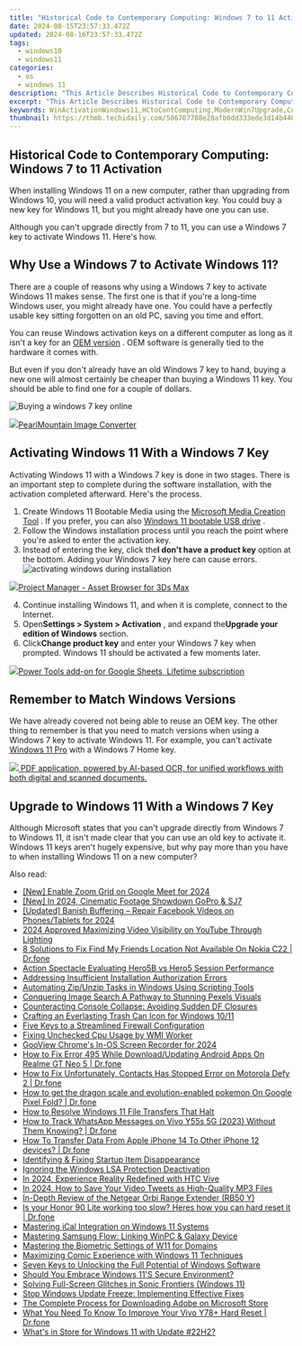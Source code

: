 ```yaml
---
title: "Historical Code to Contemporary Computing: Windows 7 to 11 Activation"
date: 2024-08-15T23:57:33.472Z
updated: 2024-08-16T23:57:33.472Z
tags:
  - windows10
  - windows11
categories:
  - os
  - windows 11
description: "This Article Describes Historical Code to Contemporary Computing: Windows 7 to 11 Activation"
excerpt: "This Article Describes Historical Code to Contemporary Computing: Windows 7 to 11 Activation"
keywords: WinActivationWindows11,HCtoContComputing,ModernWin7Upgrade,CodeTransitionTech,WindowsUpgradeKey,ActivateWin11History,TechEvolutionCode
thumbnail: https://thmb.techidaily.com/506707788e28afb0dd333ede3d14b446e4802e54b3be096a7cd03abb7e8cbcbb.jpg
---
```


## Historical Code to Contemporary Computing: Windows 7 to 11 Activation

 When installing Windows 11 on a new computer, rather than upgrading from Windows 10, you will need a valid product activation key. You could buy a new key for Windows 11, but you might already have one you can use.

 Although you can't upgrade directly from 7 to 11, you can use a Windows 7 key to activate Windows 11\. Here's how.

## Why Use a Windows 7 to Activate Windows 11?

 There are a couple of reasons why using a Windows 7 key to activate Windows 11 makes sense. The first one is that if you're a long-time Windows user, you might already have one. You could have a perfectly usable key sitting forgotten on an old PC, saving you time and effort.

 You can reuse Windows activation keys on a different computer as long as it isn't a key for an [OEM version](https://www.makeuseof.com/tag/oem-products-cheaper-makeuseof-explains/) . OEM software is generally tied to the hardware it comes with.

 But even if you don't already have an old Windows 7 key to hand, buying a new one will almost certainly be cheaper than buying a Windows 11 key. You should be able to find one for a couple of dollars.

![Buying a windows 7 key online](https://static1.makeuseofimages.com/wordpress/wp-content/uploads/2023/03/windows-7-key.jpg)

<!-- affiliate ads begin -->
<a href="https://secure.2checkout.com/order/checkout.php?PRODS=4550420&QTY=1&AFFILIATE=108875&CART=1"><img src="https://www.pearlmountainsoft.com/n_img/product/pic/f_02.jpg" border="0">PearlMountain Image Converter</a>
<!-- affiliate ads end -->
## Activating Windows 11 With a Windows 7 Key

 Activating Windows 11 with a Windows 7 key is done in two stages. There is an important step to complete during the software installation, with the activation completed afterward. Here's the process.

1. Create Windows 11 Bootable Media using the [Microsoft Media Creation Tool](https://www.microsoft.com/en-gb/software-download/windows11) . If you prefer, you can also [Windows 11 bootable USB drive](https://www.makeuseof.com/windows-11-create-bootable-usb-drive/) .
2. Follow the Windows installation process until you reach the point where you're asked to enter the activation key.
3. Instead of entering the key, click the**I don't have a product key** option at the bottom. Adding your Windows 7 key here can cause errors.  
![activating windows during installation](https://static1.makeuseofimages.com/wordpress/wp-content/uploads/2023/03/activating-windows.jpg)
<!-- affiliate ads begin -->
<a href="https://secure.2checkout.com/order/checkout.php?PRODS=4709458&QTY=1&AFFILIATE=108875&CART=1"><img src="https://3d-kstudio.com/wp-content/uploads/2014/02/Project-Manager-3D-Models-4-800x800.jpg" border="0">Project Manager - Asset Browser for 3Ds Max</a>
<!-- affiliate ads end -->
4. Continue installing Windows 11, and when it is complete, connect to the Internet.
5. Open**Settings > System > Activation** , and expand the**Upgrade your edition of Windows** section.
6. Click**Change product key** and enter your Windows 7 key when prompted. Windows 11 should be activated a few moments later.

<!-- affiliate ads begin -->
<a href="https://secure.2checkout.com/order/checkout.php?PRODS=4726807&QTY=1&AFFILIATE=108875&CART=1"><img src="https://secure.avangate.com/images/merchant/c14a8df1e1b4d5297e9cb30cb34d5a00/products/copy_copy_power-tools-48.png" border="0">Power Tools add-on for Google Sheets, Lifetime subscription</a>
<!-- affiliate ads end -->
## Remember to Match Windows Versions

 We have already covered not being able to reuse an OEM key. The other thing to remember is that you need to match versions when using a Windows 7 key to activate Windows 11\. For example, you can't activate [Windows 11 Pro](https://www.makeuseof.com/windows-11-pro-best/) with a Windows 7 Home key.

<!-- affiliate ads begin -->
<a href="https://checkout.abbyy.com/order/checkout.php?PRODS=39254762&QTY=1&AFFILIATE=108875&CART=1"> <img src="https://secure.avangate.com/images/merchant/0e5fb5c76fca16adbee503c9aff393cd/products/11_FR-Badges-NEW-FR-Standard-16-WIN-200.png" border="0"> PDF application, powered by AI-based OCR, for unified workflows with both digital and scanned documents. </a>
<!-- affiliate ads end -->
## Upgrade to Windows 11 With a Windows 7 Key

 Although Microsoft states that you can't upgrade directly from Windows 7 to Windows 11, it isn't made clear that you can use an old key to activate it. Windows 11 keys aren't hugely expensive, but why pay more than you have to when installing Windows 11 on a new computer?


<ins class="adsbygoogle"
     style="display:block"
     data-ad-format="autorelaxed"
     data-ad-client="ca-pub-7571918770474297"
     data-ad-slot="1223367746"></ins>



<ins class="adsbygoogle"
     style="display:block"
     data-ad-client="ca-pub-7571918770474297"
     data-ad-slot="8358498916"
     data-ad-format="auto"
     data-full-width-responsive="true"></ins>





<span class="atpl-alsoreadstyle">Also read:</span>
<div><ul>
<li><a href="https://remote-screen-capture.techidaily.com/new-enable-zoom-grid-on-google-meet-for-2024/"><u>[New] Enable Zoom Grid on Google Meet for 2024</u></a></li>
<li><a href="https://fox-boxes.techidaily.com/new-in-2024-cinematic-footage-showdown-gopro-and-sj7/"><u>[New] In 2024, Cinematic Footage Showdown  GoPro & SJ7</u></a></li>
<li><a href="https://facebook-video-files.techidaily.com/updated-banish-buffering-repair-facebook-videos-on-phonestablets-for-2024/"><u>[Updated] Banish Buffering – Repair Facebook Videos on Phones/Tablets for 2024</u></a></li>
<li><a href="https://youtube-stream.techidaily.com/2024-approved-maximizing-video-visibility-on-youtube-through-lighting/"><u>2024 Approved  Maximizing Video Visibility on YouTube Through Lighting</u></a></li>
<li><a href="https://location-fake.techidaily.com/8-solutions-to-fix-find-my-friends-location-not-available-on-nokia-c22-drfone-by-drfone-virtual-android/"><u>8 Solutions to Fix Find My Friends Location Not Available On Nokia C22 | Dr.fone</u></a></li>
<li><a href="https://article-files.techidaily.com/action-spectacle-evaluating-hero5b-vs-hero5-session-performance/"><u>Action Spectacle  Evaluating Hero5B vs Hero5 Session Performance</u></a></li>
<li><a href="https://win11.techidaily.com/addressing-insufficient-installation-authorization-errors/"><u>Addressing Insufficient Installation Authorization Errors</u></a></li>
<li><a href="https://win11.techidaily.com/automating-zipunzip-tasks-in-windows-using-scripting-tools/"><u>Automating Zip/Unzip Tasks in Windows Using Scripting Tools</u></a></li>
<li><a href="https://extra-tips.techidaily.com/conquering-image-search-a-pathway-to-stunning-pexels-visuals/"><u>Conquering Image Search  A Pathway to Stunning Pexels Visuals</u></a></li>
<li><a href="https://win11.techidaily.com/counteracting-console-collapse-avoiding-sudden-df-closures/"><u>Counteracting Console Collapse: Avoiding Sudden DF Closures</u></a></li>
<li><a href="https://win11.techidaily.com/crafting-an-everlasting-trash-can-icon-for-windows-1011/"><u>Crafting an Everlasting Trash Can Icon for Windows 10/11</u></a></li>
<li><a href="https://win11.techidaily.com/five-keys-to-a-streamlined-firewall-configuration/"><u>Five Keys to a Streamlined Firewall Configuration</u></a></li>
<li><a href="https://win11.techidaily.com/fixing-unchecked-cpu-usage-by-wmi-worker/"><u>Fixing Unchecked Cpu Usage by WMI Worker</u></a></li>
<li><a href="https://screen-capture.techidaily.com/gooview-chromes-in-os-screen-recorder-for-2024/"><u>GooView  Chrome's In-OS Screen Recorder for 2024</u></a></li>
<li><a href="https://change-location.techidaily.com/how-to-fix-error-495-while-downloadupdating-android-apps-on-realme-gt-neo-5-drfone-by-drfone-fix-android-problems-fix-android-problems/"><u>How to Fix Error 495 While Download/Updating Android Apps On Realme GT Neo 5 | Dr.fone</u></a></li>
<li><a href="https://fix-guide.techidaily.com/how-to-fix-unfortunately-contacts-has-stopped-error-on-motorola-defy-2-drfone-by-drfone-fix-android-problems-fix-android-problems/"><u>How to Fix Unfortunately, Contacts Has Stopped Error on Motorola Defy 2 | Dr.fone</u></a></li>
<li><a href="https://pokemon-go-android.techidaily.com/how-to-get-the-dragon-scale-and-evolution-enabled-pokemon-on-google-pixel-fold-drfone-by-drfone-virtual-android/"><u>How to get the dragon scale and evolution-enabled pokemon On Google Pixel Fold? | Dr.fone</u></a></li>
<li><a href="https://win11.techidaily.com/how-to-resolve-windows-11-file-transfers-that-halt/"><u>How to Resolve Windows 11 File Transfers That Halt</u></a></li>
<li><a href="https://android-location-track.techidaily.com/how-to-track-whatsapp-messages-on-vivo-y55s-5g-2023-without-them-knowing-drfone-by-drfone-virtual-android/"><u>How to Track WhatsApp Messages on Vivo Y55s 5G (2023) Without Them Knowing? | Dr.fone</u></a></li>
<li><a href="https://techidaily.com/how-to-transfer-data-from-apple-iphone-14-to-other-iphone-12-devices-drfone-by-drfone-transfer-data-from-ios-transfer-data-from-ios/"><u>How To Transfer Data From Apple iPhone 14 To Other iPhone 12 devices? | Dr.fone</u></a></li>
<li><a href="https://win11.techidaily.com/identifying-and-fixing-startup-item-disappearance/"><u>Identifying & Fixing Startup Item Disappearance</u></a></li>
<li><a href="https://win11.techidaily.com/ignoring-the-windows-lsa-protection-deactivation/"><u>Ignoring the Windows LSA Protection Deactivation</u></a></li>
<li><a href="https://some-techniques.techidaily.com/in-2024-experience-reality-redefined-with-htc-vive/"><u>In 2024, Experience Reality Redefined with HTC Vive</u></a></li>
<li><a href="https://some-techniques.techidaily.com/in-2024-how-to-save-your-video-tweets-as-high-quality-mp3-files/"><u>In 2024, How to Save Your Video Tweets as High-Quality MP3 Files</u></a></li>
<li><a href="https://buynow-tips.techidaily.com/in-depth-review-of-the-netgear-orbi-range-extender-rb50-y/"><u>In-Depth Review of the Netgear Orbi Range Extender (RB50 Y)</u></a></li>
<li><a href="https://techidaily.com/is-your-honor-90-lite-working-too-slow-heres-how-you-can-hard-reset-it-drfone-by-drfone-reset-android-reset-android/"><u>Is your Honor 90 Lite working too slow? Heres how you can hard reset it | Dr.fone</u></a></li>
<li><a href="https://win11.techidaily.com/mastering-ical-integration-on-windows-11-systems/"><u>Mastering iCal Integration on Windows 11 Systems</u></a></li>
<li><a href="https://win11.techidaily.com/mastering-samsung-flow-linking-winpc-and-galaxy-device/"><u>Mastering Samsung Flow: Linking WinPC & Galaxy Device</u></a></li>
<li><a href="https://win11.techidaily.com/mastering-the-biometric-settings-of-w11-for-domains/"><u>Mastering the Biometric Settings of W11 for Domains</u></a></li>
<li><a href="https://win11.techidaily.com/maximizing-comic-experience-with-windows-11-techniques/"><u>Maximizing Comic Experience with Windows 11 Techniques</u></a></li>
<li><a href="https://win11.techidaily.com/seven-keys-to-unlocking-the-full-potential-of-windows-software/"><u>Seven Keys to Unlocking the Full Potential of Windows Software</u></a></li>
<li><a href="https://win11.techidaily.com/should-you-embrace-windows-11s-secure-environment/"><u>Should You Embrace Windows 11'S Secure Environment?</u></a></li>
<li><a href="https://win11.techidaily.com/solving-full-screen-glitches-in-sonic-frontiers-windows-11/"><u>Solving Full-Screen Glitches in Sonic Frontiers (Windows 11)</u></a></li>
<li><a href="https://win11.techidaily.com/stop-windows-update-freeze-implementing-effective-fixes/"><u>Stop Windows Update Freeze: Implementing Effective Fixes</u></a></li>
<li><a href="https://win11.techidaily.com/the-complete-process-for-downloading-adobe-on-microsoft-store/"><u>The Complete Process for Downloading Adobe on Microsoft Store</u></a></li>
<li><a href="https://techidaily.com/what-you-need-to-know-to-improve-your-vivo-y78plus-hard-reset-drfone-by-drfone-reset-android-reset-android/"><u>What You Need To Know To Improve Your Vivo Y78+ Hard Reset | Dr.fone</u></a></li>
<li><a href="https://win11.techidaily.com/whats-in-store-for-windows-11-with-update-22h2/"><u>What's in Store for Windows 11 with Update #22H2?</u></a></li>
</ul></div>

